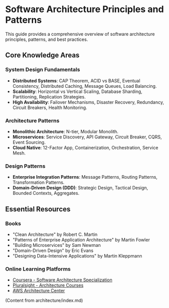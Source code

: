 # Software Architecture Principles and Patterns

This guide provides a comprehensive overview of software architecture principles, patterns, and best practices.

## Core Knowledge Areas

### System Design Fundamentals
- **Distributed Systems**: CAP Theorem, ACID vs BASE, Eventual Consistency, Distributed Caching, Message Queues, Load Balancing.
- **Scalability**: Horizontal vs Vertical Scaling, Database Sharding, Partitioning, Replication Strategies.
- **High Availability**: Failover Mechanisms, Disaster Recovery, Redundancy, Circuit Breakers, Health Monitoring.

### Architecture Patterns
- **Monolithic Architecture**: N-tier, Modular Monolith.
- **Microservices**: Service Discovery, API Gateway, Circuit Breaker, CQRS, Event Sourcing.
- **Cloud Native**: 12-Factor App, Containerization, Orchestration, Service Mesh.

### Design Patterns
- **Enterprise Integration Patterns**: Message Patterns, Routing Patterns, Transformation Patterns.
- **Domain-Driven Design (DDD)**: Strategic Design, Tactical Design, Bounded Contexts, Aggregates.

## Essential Resources

### Books
- "Clean Architecture" by Robert C. Martin
- "Patterns of Enterprise Application Architecture" by Martin Fowler
- "Building Microservices" by Sam Newman
- "Domain-Driven Design" by Eric Evans
- "Designing Data-Intensive Applications" by Martin Kleppmann

### Online Learning Platforms
- [Coursera - Software Architecture Specialization](https://www.coursera.org/specializations/software-architecture)
- [Pluralsight - Architecture Courses](https://www.pluralsight.com/browse/software-development/software-architecture)
- [AWS Architecture Center](https://aws.amazon.com/architecture/)

(Content from architecture/index.md)
